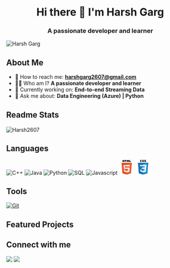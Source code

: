 <h1 align="center">
  Hi there 👋 I'm Harsh Garg
</h1>

<h3 align="center">
  A passionate developer and learner
</h3>

<p align="left">
  <img src="https://komarev.com/ghpvc/?username=Harsh2607&label=Profile%20views&color=0e75b6&style=juicyfresh" alt="Harsh Garg"/>
</p>

## About Me
- 📧 How to reach me: **harshgarg2607@gmail.com**
- 👨‍💻 Who am I?  **A passionate developer and learner**
- 💼 Currently working on: **End-to-end Streaming Data**
- 💬 Ask me about: **Data Engineering (Azure) | Python**

## Readme Stats
<p>
  <img align="center" src="https://github-readme-streak-stats.herokuapp.com?user=Harsh2607&theme=gruvbox-duo" alt="Harsh2607" />
</p>

## Languages
<p align="left">
  <a target="_blank" rel="no-referrer"> <img src="https://img.shields.io/badge/C%2B%2B-00599C?style=for-the-badge&logo=c%2B%2B&logoColor=white" alt="C++"/> </a>
  <a target="_blank" rel="no-referrer"> <img src="https://img.shields.io/badge/Java-ED8B00?style=for-the-badge&logo=java&logoColor=white" alt="Java"/> </a>
  <a target="_blank" rel="no-referrer"> <img src="https://img.shields.io/badge/Python-FFD43B?style=for-the-badge&logo=python&logoColor=darkgreen" alt="Python"/></a>
  <a target="_blank" rel="no-referrer"> <img src="https://img.shields.io/badge/Sql-FFD43B?style=for-the-badge&logo=sql&logoColor=darkgreen" alt="SQL"/></a>
  <a target="_blank" rel="no-referrer"> <img src="https://img.shields.io/badge/JavaScript-323330?style=for-the-badge&logo=javascript&logoColor=F7DF1E" alt="Javascript" /> </a> 
  <a target="_blank" rel="no-referrer"> <img src="https://raw.githubusercontent.com/devicons/devicon/master/icons/html5/html5-original-wordmark.svg" alt="html5" width="40" height="40"/></a>
  <a target="_blank" rel="no-referrer"> <img src="https://raw.githubusercontent.com/devicons/devicon/master/icons/css3/css3-original-wordmark.svg" alt="css3" width="40" height="40"/> </a>
</p>

## Tools
<p align="left">
  <a href="https://git-scm.com/" target="_blank"> <img src="https://www.vectorlogo.zone/logos/git-scm/git-scm-icon.svg" alt="Git" width="40" height="40"/> </a>  
</p>

## Featured Projects
<p align="left">
</p>

## Connect with me
<p align="left"> 
  <a href="https://www.linkedin.com/in/harshgarg17542607/"><img src="https://img.shields.io/badge/LinkedIn-0077B5?style=for-the-badge&logo=linkedin&logoColor=white"/></a> 
  <a href="https://leetcode.com/HARSH_GARG/"><img src="https://img.shields.io/badge/-LeetCode-FFA116?style=for-the-badge&logo=LeetCode&logoColor=black"/></a>
</p>

